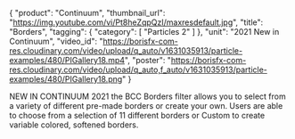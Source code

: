 {
   "product": "Continuum",
   "thumbnail_url": "https://img.youtube.com/vi/Pt8heZqpQzI/maxresdefault.jpg",
   "title": "Borders",
   "tagging": {
   "category": [
      "Particles 2"
    ]
   },
   "unit": "2021 New in Continuum",
   "video_id": "https://borisfx-com-res.cloudinary.com/video/upload/q_auto/v1631035913/particle-examples/480/PIGallery18.mp4",
   "poster": "https://borisfx-com-res.cloudinary.com/video/upload/q_auto,f_auto/v1631035913/particle-examples/480/PIGallery18.png"
}

NEW IN CONTINUUM 2021 the BCC Borders filter allows you to select from a variety of different pre-made borders or create your own. Users are able to choose from a selection of 11 different borders or Custom to create variable colored, softened borders.

